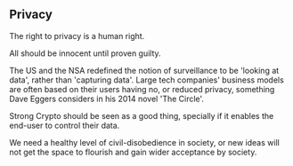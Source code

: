 ## Privacy

The right to privacy is a human right.

All should be innocent until proven guilty.

The US and the NSA redefined the notion of surveillance to be 'looking at data', rather than 'capturing data'.
Large tech companies' business models are often based on their users having no, or reduced privacy, something Dave Eggers considers in his 2014 novel 'The Circle'.

Strong Crypto should be seen as a good thing, specially if it enables the end-user to control their data.

We need a healthy level of civil-disobedience in society, or new ideas will not get the space to flourish and gain wider acceptance by society. 
